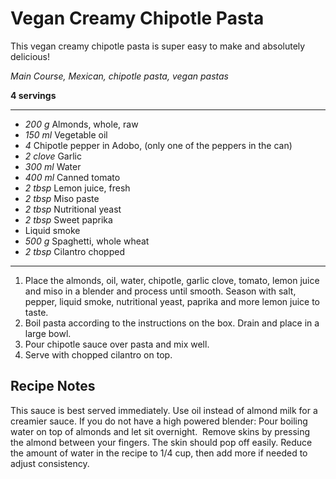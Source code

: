 # Vegan Creamy Chipotle Pasta

This vegan creamy chipotle pasta is super easy to make and absolutely delicious!

*Main Course, Mexican, chipotle pasta, vegan pastas*

**4 servings**

---

- *200 g* Almonds, whole, raw
- *150 ml* Vegetable oil
- *4* Chipotle pepper in Adobo, (only one of the peppers in the can)
- *2 clove* Garlic
- *300 ml* Water
- *400 ml* Canned tomato
- *2 tbsp* Lemon juice, fresh
- *2 tbsp* Miso paste
- *2 tbsp* Nutritional yeast
- *2 tbsp* Sweet paprika
- Liquid smoke
- *500 g* Spaghetti, whole wheat
- *2 tbsp* Cilantro chopped

---

1. Place the almonds, oil, water, chipotle, garlic clove, tomato, lemon juice and miso in a blender and process until smooth. Season with salt, pepper, liquid smoke, nutritional yeast, paprika and more lemon juice to taste.
2. Boil pasta according to the instructions on the box. Drain and place in a large bowl.
3. Pour chipotle sauce over pasta and mix well.
4. Serve with chopped cilantro on top.

## Recipe Notes

This sauce is best served immediately. Use oil instead of almond milk for a creamier sauce.
If you do not have a high powered blender: Pour boiling water on top of almonds and let sit overnight.  Remove skins by pressing the almond between your fingers. The skin should pop off easily. Reduce the amount of water in the recipe to 1/4 cup, then add more if needed to adjust consistency.

